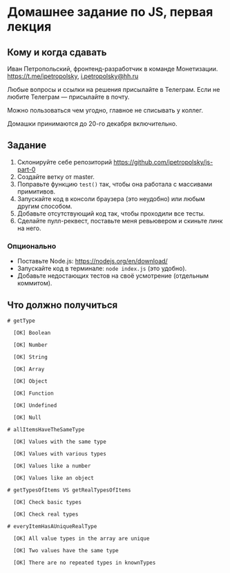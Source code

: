 # Домашнее задание по JS, первая лекция

## Кому и когда сдавать

Иван Петропольский, фронтенд-разработчик в команде Монетизации.
https://t.me/ipetropolsky, i.petropolsky@hh.ru

Любые вопросы и ссылки на решения присылайте в Телеграм.
Если не любите Телеграм — присылайте в почту.

Можно пользоваться чем угодно, главное не списывать у коллег.

Домашки принимаются до 20-го декабря включительно.


## Задание

1) Склонируйте себе репозиторий https://github.com/ipetropolsky/js-part-0
2) Создайте ветку от master.
3) Поправьте функцию `test()` так, чтобы она работала с массивами примитивов.
4) Запускайте код в консоли браузера (это неудобно) или любым другим способом.
5) Добавьте отсутствующий код так, чтобы проходили все тесты.
6) Сделайте пулл-реквест, поставьте меня ревьювером и скиньте линк на него.

### Опционально

* Поставьте Node.js: https://nodejs.org/en/download/
* Запускайте код в терминале: `node index.js` (это удобно).
* Добавьте недостающих тестов на своё усмотрение (отдельным коммитом).

## Что должно получиться

```
# getType

  [OK] Boolean
  
  [OK] Number
  
  [OK] String
  
  [OK] Array
  
  [OK] Object
  
  [OK] Function
  
  [OK] Undefined
  
  [OK] Null
  
# allItemsHaveTheSameType

  [OK] Values with the same type
  
  [OK] Values with various types
  
  [OK] Values like a number
  
  [OK] Values like an object
  
# getTypesOfItems VS getRealTypesOfItems

  [OK] Check basic types
  
  [OK] Check real types
  
# everyItemHasAUniqueRealType

  [OK] All value types in the array are unique
  
  [OK] Two values have the same type
  
  [OK] There are no repeated types in knownTypes
```
